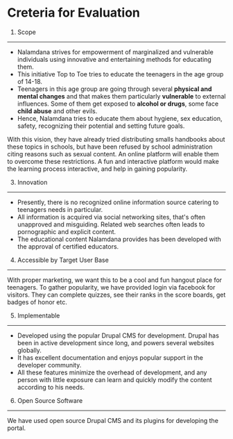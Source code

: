 Creteria for Evaluation
=======================

1. Scope
--------
- Nalamdana strives for empowerment of marginalized and vulnerable individuals using innovative and entertaining methods for educating them. 
- This initiative Top to Toe tries to educate the
teenagers in the age group of 14-18. 
- Teenagers in this age group are going through several **physical and mental changes** and that makes them particularly **vulnerable** to external influences. Some of them get exposed to **alcohol or drugs**, some face **child abuse** and other evils. 
- Hence, Nalamdana tries to educate them about hygiene, sex education, safety, recognizing their potential and setting future goals.   

With this vision, they have already tried distributing smalls handbooks about these topics in schools, but have been refused by school administration citing reasons such as sexual content. An online platform will enable them to overcome these restrictions. A fun and interactive platform would make the learning process interactive, and help in gaining popularity.

3. Innovation
-------------
- Presently, there is no recognized online information source catering to teenagers needs in particular. 
- All information is acquired via social networking sites, that's often unapproved and misguiding. Related web searches often leads to pornographic and explicit content.  
- The educational content Nalamdana provides has been developed with the approval of certified educators. 


4. Accessible by Target User Base
---------------------------------

With proper marketing, we want this to be a cool and fun hangout place for teenagers. To gather popularity, we have provided login via facebook for visitors. They can complete quizzes, see their ranks in the score boards, get badges of honor etc.  

5. Implementable
----------------
- Developed using the popular Drupal CMS for development. Drupal has been in active development since long, and powers several websites globally. 
- It has excellent documentation and enjoys popular support in the developer community. 
- All these features minimize the overhead of development, and any person with little exposure can learn and quickly modify the content according to his needs.

6. Open Source Software
-----------------------
We have used open source Drupal CMS and its plugins for developing the portal.
